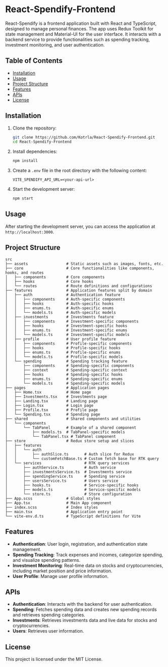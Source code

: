 # React-Spendify-Frontend

React-Spendify is a frontend application built with React and TypeScript, designed to manage personal
finances. The app uses Redux Toolkit for state management and Material-UI for the user interface. It interacts
with a backend service to provide functionalities such as spending tracking, investment monitoring, and user
authentication.

## Table of Contents

- [Installation](#installation)
- [Usage](#usage)
- [Project Structure](#project-structure)
- [Features](#features)
- [APIs](#apis)
- [License](#license)

## Installation

1. Clone the repository:

   ```bash
   git clone https://github.com/Kotrla/React-Spendify-Frontend.git
   cd React-Spendify-Frontend
   ```

2. Install dependencies:

   ```bash
   npm install
   ```

3. Create a `.env` file in the root directory with the following content:

   ```plaintext
   VITE_SPENDIFY_API_URL=<your-api-url>
   ```

4. Start the development server:
   ```bash
   npm start
   ```

## Usage

After starting the development server, you can access the application at `http://localhost:3000`.

## Project Structure

```plaintext
src
├── assets                 # Static assets such as images, fonts, etc.
├── core                   # Core functionalities like components, hooks, and routes
│   ├── components         # Core components
│   ├── hooks              # Core hooks
│   └── routes             # Route definitions and configurations
├── features               # Application features split by domain
│   ├── auth               # Authentication feature
│   │   ├── components     # Auth-specific components
│   │   ├── hooks          # Auth-specific hooks
│   │   ├── enums.ts       # Auth-specific enums
│   │   └── models.ts      # Auth-specific models
│   ├── investments        # Investments feature
│   │   ├── components     # Investment-specific components
│   │   ├── hooks          # Investment-specific hooks
│   │   ├── enums.ts       # Investment-specific enums
│   │   └── models.ts      # Investment-specific models
│   ├── profile            # User profile feature
│   │   ├── components     # Profile-specific components
│   │   ├── hooks          # Profile-specific hooks
│   │   ├── enums.ts       # Profile-specific enums
│   │   └── models.ts      # Profile-specific models
│   └── spending           # Spending tracking feature
│       ├── components     # Spending-specific components
│       ├── context        # Spending-specific context
│       ├── hooks          # Spending-specific hooks
│       ├── enums.ts       # Spending-specific enums
│       └── models.ts      # Spending-specific models
├── pages                  # Application pages
│   ├── Home.tsx           # Home page
│   ├── Investments.tsx    # Investments page
│   ├── Landing.tsx        # Landing page
│   ├── Login.tsx          # Login page
│   ├── Profile.tsx        # Profile page
│   └── Spending.tsx       # Spending page
├── shared                 # Shared components and utilities
│   └── components
│       └── TabPanel       # Example of a shared component
│           ├── models.ts  # TabPanel-specific models
│           └── TabPanel.tsx # TabPanel component
├── store                  # Redux store setup and slices
│   ├── features
│   │   └── auth
│   │       ├── authSlice.ts       # Auth slice for Redux
│   │       └── customFetchBase.ts # Custom fetch base for RTK query
│   └── services                   # RTK query services
│       ├── authService.ts         # Auth service
│       ├── investmentsService.ts  # Investments service
│       ├── spendingService.ts     # Spending service
│       ├── usersService.ts        # Users service
│       ├── hooks.ts               # Service-specific hooks
│       ├── models.ts              # Service-specific models
│       └── store.ts               # Store configuration
├── App.scss               # Global styles
├── App.tsx                # Main App component
├── index.scss             # Index styles
├── main.tsx               # Application entry point
└── vite-env.d.ts          # TypeScript definitions for Vite
```

## Features

- **Authentication**: User login, registration, and authentication state management.
- **Spending Tracking**: Track expenses and incomes, categorize spending, and visualize spending patterns.
- **Investment Monitoring**: Real-time data on stocks and cryptocurrencies, including market position and
  price information.
- **User Profile**: Manage user profile information.

## APIs

- **Authentication**: Interacts with the backend for user authentication.
- **Spending**: Fetches spending data and creates new spending records and retrieves spending categories.
- **Investments**: Retrieves investments data and live data for stocks and cryptocurrencies.
- **Users**: Retrieves user information.

## License

This project is licensed under the MIT License.
